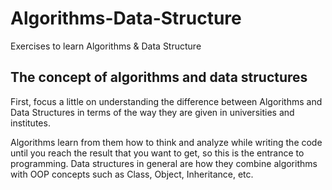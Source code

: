 # Algorithms-Data-Structure
Exercises to learn Algorithms &amp; Data Structure

## The concept of algorithms and data structures
First, focus a little on understanding the difference between Algorithms and Data Structures in terms of the way they are given in universities and institutes.

Algorithms learn from them how to think and analyze while writing the code until you reach the result that you want to get, so this is the entrance to programming.
Data structures in general are how they combine algorithms with OOP concepts such as Class, Object, Inheritance, etc.
